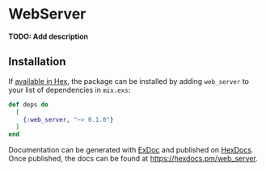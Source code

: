 # WebServer

**TODO: Add description**

## Installation

If [available in Hex](https://hex.pm/docs/publish), the package can be installed
by adding `web_server` to your list of dependencies in `mix.exs`:

```elixir
def deps do
  [
    {:web_server, "~> 0.1.0"}
  ]
end
```

Documentation can be generated with [ExDoc](https://github.com/elixir-lang/ex_doc)
and published on [HexDocs](https://hexdocs.pm). Once published, the docs can
be found at <https://hexdocs.pm/web_server>.

